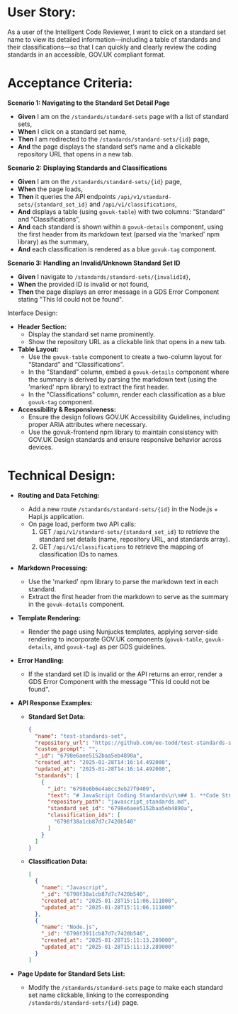 # User Story:
As a user of the Intelligent Code Reviewer, I want to click on a standard set name to view its detailed information—including a table of standards and their classifications—so that I can quickly and clearly review the coding standards in an accessible, GOV.UK compliant format.

# Acceptance Criteria:
**Scenario 1: Navigating to the Standard Set Detail Page**
- **Given** I am on the `/standards/standard-sets` page with a list of standard sets,
- **When** I click on a standard set name,
- **Then** I am redirected to the `/standards/standard-sets/{id}` page,
- **And** the page displays the standard set’s name and a clickable repository URL that opens in a new tab.

**Scenario 2: Displaying Standards and Classifications**
- **Given** I am on the `/standards/standard-sets/{id}` page,
- **When** the page loads,
- **Then** it queries the API endpoints `/api/v1/standard-sets/{standard_set_id}` and `/api/v1/classifications`,
- **And** displays a table (using `govuk-table`) with two columns: “Standard” and “Classifications”,
- **And** each standard is shown within a `govuk-details` component, using the first header from its markdown text (parsed via the 'marked' npm library) as the summary,
- **And** each classification is rendered as a blue `govuk-tag` component.

**Scenario 3: Handling an Invalid/Unknown Standard Set ID**
- **Given** I navigate to `/standards/standard-sets/{invalidId}`,
- **When** the provided ID is invalid or not found,
- **Then** the page displays an error message in a GDS Error Component stating "This Id could not be found".

Interface Design:
- **Header Section:**  
  - Display the standard set name prominently.  
  - Show the repository URL as a clickable link that opens in a new tab.
- **Table Layout:**  
  - Use the `govuk-table` component to create a two-column layout for “Standard” and “Classifications”.  
  - In the "Standard" column, embed a `govuk-details` component where the summary is derived by parsing the markdown text (using the 'marked' npm library) to extract the first header.  
  - In the "Classifications" column, render each classification as a blue `govuk-tag` component.
- **Accessibility & Responsiveness:**  
  - Ensure the design follows GOV.UK Accessibility Guidelines, including proper ARIA attributes where necessary.  
  - Use the govuk-frontend npm library to maintain consistency with GOV.UK Design standards and ensure responsive behavior across devices.

# Technical Design:
- **Routing and Data Fetching:**  
  - Add a new route `/standards/standard-sets/{id}` in the Node.js + Hapi.js application.  
  - On page load, perform two API calls:  
    1. GET `/api/v1/standard-sets/{standard_set_id}` to retrieve the standard set details (name, repository URL, and standards array).  
    2. GET `/api/v1/classifications` to retrieve the mapping of classification IDs to names.
- **Markdown Processing:**  
  - Use the 'marked' npm library to parse the markdown text in each standard.  
  - Extract the first header from the markdown to serve as the summary in the `govuk-details` component.
- **Template Rendering:**  
  - Render the page using Nunjucks templates, applying server-side rendering to incorporate GOV.UK components (`govuk-table`, `govuk-details`, and `govuk-tag`) as per GDS guidelines.
- **Error Handling:**  
  - If the standard set ID is invalid or the API returns an error, render a GDS Error Component with the message "This Id could not be found".
- **API Response Examples:**
  - **Standard Set Data:**
    ```json
    {
      "name": "test-standards-set",
      "repository_url": "https://github.com/ee-todd/test-standards-set",
      "custom_prompt": "",
      "_id": "6798e6aee5152baa5eb4890a",
      "created_at": "2025-01-28T14:16:14.492000",
      "updated_at": "2025-01-28T14:16:14.492000",
      "standards": [
        {
          "_id": "6798e6b6e4a8cc3eb27f0409",
          "text": "# JavaScript Coding Standards\n\n## 1. **Code Structure**\n- Use meaningful and descriptive names for variables, functions, and classes.\n- Organise code into reusable modules or components.\n- Follow the single responsibility principle (SRP) for functions and classes.\n",
          "repository_path": "javascript_standards.md",
          "standard_set_id": "6798e6aee5152baa5eb4890a",
          "classification_ids": [
            "6798f38a1cb87d7c7420b540"
          ]
        }
      ]
    }
    ```
  - **Classification Data:**
    ```json
    [
      {
        "name": "Javascript",
        "_id": "6798f38a1cb87d7c7420b540",
        "created_at": "2025-01-28T15:11:06.111000",
        "updated_at": "2025-01-28T15:11:06.111000"
      },
      {
        "name": "Node.js",
        "_id": "6798f3911cb87d7c7420b546",
        "created_at": "2025-01-28T15:11:13.289000",
        "updated_at": "2025-01-28T15:11:13.289000"
      }
    ]
    ```

- **Page Update for Standard Sets List:**  
  - Modify the `/standards/standard-sets` page to make each standard set name clickable, linking to the corresponding `/standards/standard-sets/{id}` page.
